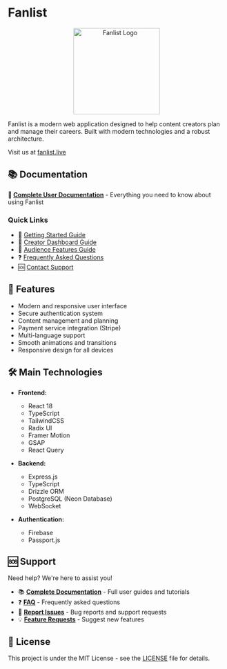 # Fanlist

<div align="center">
  <img src="client/src/assets/logo.png" alt="Fanlist Logo" width="200"/>
</div>

Fanlist is a modern web application designed to help content creators plan and manage their careers. Built with modern technologies and a robust architecture.

Visit us at [fanlist.live](https://fanlist.live)

## 📚 Documentation

**📖 [Complete User Documentation](./docs/README.md)** - Everything you need to know about using Fanlist

### Quick Links

- 🚀 [Getting Started Guide](./docs/getting-started.md)
- 🎨 [Creator Dashboard Guide](./docs/creator-dashboard.md)
- 👥 [Audience Features Guide](./docs/audience-features.md)
- ❓ [Frequently Asked Questions](./docs/faq.md)
- 🆘 [Contact Support](./docs/contact-support.md)

## 🚀 Features

- Modern and responsive user interface
- Secure authentication system
- Content management and planning
- Payment service integration (Stripe)
- Multi-language support
- Smooth animations and transitions
- Responsive design for all devices

## 🛠️ Main Technologies

- **Frontend:**

  - React 18
  - TypeScript
  - TailwindCSS
  - Radix UI
  - Framer Motion
  - GSAP
  - React Query

- **Backend:**

  - Express.js
  - TypeScript
  - Drizzle ORM
  - PostgreSQL (Neon Database)
  - WebSocket

- **Authentication:**
  - Firebase
  - Passport.js

## 🆘 Support

Need help? We're here to assist you!

- 📚 **[Complete Documentation](./docs/README.md)** - Full user guides and tutorials
- ❓ **[FAQ](./docs/faq.md)** - Frequently asked questions
- 🐛 **[Report Issues](https://github.com/TheFreeRangeTester/CreatorRoadmap/issues)** - Bug reports and support requests
- 💡 **[Feature Requests](https://github.com/TheFreeRangeTester/CreatorRoadmap/issues)** - Suggest new features

## 📝 License

This project is under the MIT License - see the [LICENSE](LICENSE) file for details.
